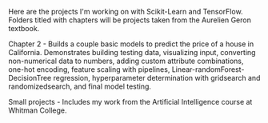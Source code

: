 Here are the projects I'm working on with Scikit-Learn and TensorFlow. Folders titled with chapters will be projects taken from the Aurelien Geron textbook. 

Chapter 2 - Builds a couple basic models to predict the price of a house in California. Demonstrates building testing data, visualizing input, converting non-numerical data to numbers, adding custom attribute combinations, one-hot encoding, feature scaling with pipelines, Linear-randomForest-DecisionTree regression, hyperparameter determination with gridsearch and randomizedsearch, and final model testing.  

Small projects - Includes my work from the Artificial Intelligence course at Whitman College.
